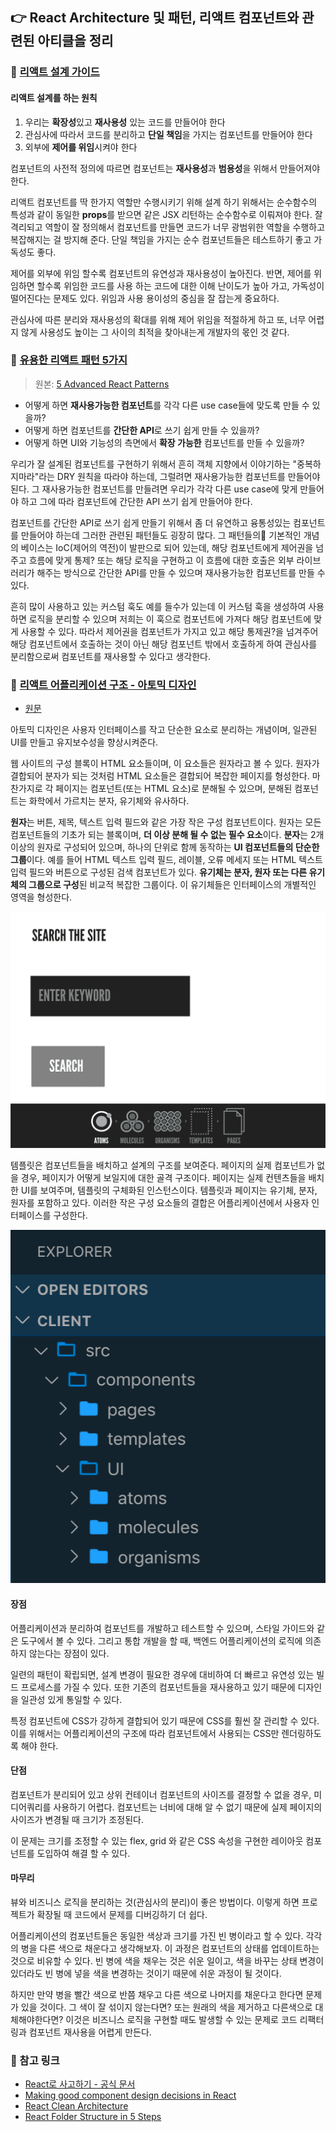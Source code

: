 ## 👉 React Architecture 및 패턴, 리액트 컴포넌트와 관련된 아티클을 정리

### 🎈 [리액트 설계 가이드](https://www.stevy.dev/react-design-guide)
#### 리액트 설계를 하는 원칙
1. 우리는 **확장성**있고 **재사용성** 있는 코드를 만들어야 한다
2. 관심사에 따라서 코드를 분리하고 **단일 책임**을 가지는 컴포넌트를 만들어야 한다
3. 외부에 **제어를 위임**시켜야 한다

컴포넌트의 사전적 정의에 따르면 컴포넌트는 **재사용성**과 **범용성**을 위해서 만들어져야 한다.   

리액트 컴포넌트를 딱 한가지 역할만 수행시키기 위해 설계 하기 위해서는 순수함수의 특성과 같이 동일한 **props**를 받으면 같은 JSX 리턴하는 순수함수로 이뤄져야 한다. 잘 격리되고 역할이 잘 정의해서 컴포넌트를 만들면 코드가 너무 광범위한 역할을 수행하고 복잡해지는 걸 방지해 준다. 단일 책임을 가지는 순수 컴포넌트들은 테스트하기 좋고 가독성도 좋다.   

제어를 외부에 위임 할수록 컴포넌트의 유연성과 재사용성이 높아진다. 반면, 제어를 위임하면 할수록 위임한 코드를 사용 하는 코드에 대한 이해 난이도가 높아 가고, 가독성이 떨어진다는 문제도 있다. 위임과 사용 용이성의 중심을 잘 잡는게 중요하다.   

관심사에 따른 분리와 재사용성의 확대를 위해 제어 위임을 적절하게 하고 또, 너무 어렵지 않게 사용성도 높이는 그 사이의 최적을 찾아내는게 개발자의 몫인 것 같다.

### 🎈 [유용한 리액트 패턴 5가지](https://velog.io/@dnr6054/%EC%9C%A0%EC%9A%A9%ED%95%9C-%EB%A6%AC%EC%95%A1%ED%8A%B8-%ED%8C%A8%ED%84%B4-5%EA%B0%80%EC%A7%80)

> 원본: [5 Advanced React Patterns](https://javascript.plainenglish.io/5-advanced-react-patterns-a6b7624267a6)

- 어떻게 하면 **재사용가능한 컴포넌트**를 각각 다른 use case들에 맞도록 만들 수 있을까?
- 어떻게 하면 컴포넌트를 **간단한 API**로 쓰기 쉽게 만들 수 있을까?
- 어떻게 하면 UI와 기능성의 측면에서 **확장 가능한** 컴포넌트를 만들 수 있을까?

우리가 잘 설계된 컴포넌트를 구현하기 위해서 흔히 객체 지향에서 이야기하는 "중복하지마라"라는 DRY 원칙을 따라야 하는데, 그럴려면 재사용가능한 컴포넌트를 만들어야 된다. 그 재사용가능한 컴포넌트를 만들려면 우리가 각각 다른 use case에 맞게 만들어야 하고 그에 따라 컴포넌트에 간단한 API 쓰기 쉽게 만들어야 한다.   

컴포넌트를 간단한 API로 쓰기 쉽게 만들기 위해서 좀 더 유연하고 융통성있는 컴포넌트를 만들어야 하는데 그러한 관련된 패턴들도 굉장히 많다. 그 패턴들의 기본적인 개념의 베이스는 IoC(제어의 역전)이 발판으로 되어 있는데, 해당 컴포넌트에게 제어권을 넘주고 흐름에 맞게 통제? 또는 해당 로직을 구현하고 이 흐름에 대한 호출은 외부 라이브러리가 해주는 방식으로 간단한 API를 만들 수 있으며 재사용가능한 컴포넌트를 만들 수 있다.   

흔히 많이 사용하고 있는 커스텀 훅도 예를 들수가 있는데 이 커스텀 훅을 생성하여 사용하면 로직을 분리할 수 있으며 저희는 이 훅으로 컴포넌트에 가져다 해당 컴포넌트에 맞게 사용할 수 있다. 따라서 제어권을 컴포넌트가 가지고 있고 해당 통제권?을 넘겨주어 해당 컴포넌트에서 호출하는 것이 아닌 해당 컴포넌트 밖에서 호출하게 하여 관심사를 분리함으로써 컴포넌트를 재사용할 수 있다고 생각한다.

### 🎈 [리액트 어플리케이션 구조 - 아토믹 디자인](https://ui.toast.com/weekly-pick/ko_20200213)
- [원문](https://andela.com/insights/structuring-your-react-application-atomic-design-principles/)

아토믹 디자인은 사용자 인터페이스를 작고 단순한 요소로 분리하는 개념이며, 일관된 UI를 만들고 유지보수성을 향상시켜준다.   

웹 사이트의 구성 블록이 HTML 요소들이며, 이 요소들은 원자라고 볼 수 있다. 원자가 결합되어 분자가 되는 것처럼 HTML 요소들은 결합되어 복잡한 페이지를 형성한다. 마찬가지로 각 페이지는 컴포넌트(또는 HTML 요소)로 분해될 수 있으며, 분해된 컴포넌트는 화학에서 가르치는 분자, 유기체와 유사하다.   

**원자**는 버튼, 제목, 텍스트 입력 필드와 같은 가장 작은 구성 컴포넌트이다. 원자는 모든 컴포넌트들의 기초가 되는 블록이며, **더 이상 분해 될 수 없는 필수 요소**이다. **분자**는 2개 이상의 원자로 구성되어 있으며, 하나의 단위로 함께 동작하는 **UI 컴포넌트들의 단순한 그룹**이다. 예를 들어 HTML 텍스트 입력 필드, 레이블, 오류 메세지 또는 HTML 텍스트 입력 필드와 버튼으로 구성된 검색 컴포넌트가 있다. **유기체는 분자, 원자 또는 다른 유기체의 그룹으로 구성**된 비교적 복잡한 그룹이다. 이 유기체들은 인터페이스의 개별적인 영역을 형성한다.   

<p align="center">
  <img src="../seungmin/images/1.gif" />
</p>

템플릿은 컴포넌트들을 배치하고 설계의 구조를 보여준다. 페이지의 실제 컴포넌트가 없을 경우, 페이지가 어떻게 보일지에 대한 골격 구조이다. 페이지는 실제 컨텐츠들을 배치한 UI를 보여주며, 템플릿의 구체화된 인스턴스이다. 템플릿과 페이지는 유기체, 분자, 원자를 포함하고 있다. 이러한 작은 구성 요소들의 결합은 어플리케이션에서 사용자 인터페이스를 구성한다.   

<p align="center">
  <img src="../seungmin/images/2.png" />
</p>

#### 장점
어플리케이션과 분리하여 컴포넌트를 개발하고 테스트할 수 있으며, 스타일 가이드와 같은 도구에서 볼 수 있다. 그리고 통합 개발을 할 때, 백엔드 어플리케이션의 로직에 의존하지 않는다는 장점이 있다.   

일련의 패턴이 확립되면, 설계 변경이 필요한 경우에 대비하여 더 빠르고 유연성 있는 빌드 프로세스를 가질 수 있다. 또한 기존의 컴포넌트들을 재사용하고 있기 때문에 디자인을 일관성 있게 통일할 수 있다.   

특정 컴포넌트에 CSS가 강하게 결합되어 있기 때문에 CSS를 훨씬 잘 관리할 수 있다. 이를 위해서는 어플리케이션의 구조에 따라 컴포넌트에서 사용되는 CSS만 렌더링하도록 해야 한다.   

#### 단점
컴포넌트가 분리되어 있고 상위 컨테이너 컴포넌트의 사이즈를 결정할 수 없을 경우, 미디어쿼리를 사용하기 어렵다. 컴포넌트는 너비에 대해 알 수 없기 때문에 실제 페이지의 사이즈가 변경될 때 크기가 조정된다.   

이 문제는 크기를 조정할 수 있는 flex, grid 와 같은 CSS 속성을 구현한 레이아웃 컴포넌트를 도입하여 해결 할 수 있다.   

#### 마무리
뷰와 비즈니스 로직을 분리하는 것(관심사의 분리)이 좋은 방법이다. 이렇게 하면 프로젝트가 확장될 때 코드에서 문제를 디버깅하기 더 쉽다.   

어플리케이션의 컴포넌트들은 동일한 색상과 크기를 가진 빈 병이라고 할 수 있다. 각각의 병을 다른 색으로 채운다고 생각해보자. 이 과정은 컴포넌트의 상태를 업데이트하는 것으로 비유할 수 있다. 빈 병에 색을 채우는 것은 쉬운 일이고, 색을 바꾸는 상태 변경이 있더라도 빈 병에 넣을 색을 변경하는 것이기 때문에 쉬운 과정이 될 것이다.   

하지만 만약 병을 빨간 색으로 반쯤 채우고 다른 색으로 나머지를 채운다고 한다면 문제가 있을 것이다. 그 색이 잘 섞이지 않는다면? 또는 원래의 색을 제거하고 다른색으로 대체해야한다면? 이것은 비즈니스 로직을 구현할 때도 발생할 수 있는 문제로 코드 리팩터링과 컴포넌트 재사용을 어렵게 만든다.   

### 📌 참고 링크

- [React로 사고하기 - 공식 문서](https://ko.reactjs.org/docs/thinking-in-react.html)
- [Making good component design decisions in React](https://marvelapp.com/blog/making-good-component-design-decisions-in-react/)
- [React Clean Architecture](https://dev.to/kpiteng/react-clean-architecture-114f?utm_source=dormosheio&utm_campaign=dormosheio&fbclid=IwAR3E77zXUJT0TuDbOiNb6KvcYStKA3dWsNm--5S0_fN5TydqbCGOt48tVLk)
- [React Folder Structure in 5 Steps](https://smoh.tistory.com/385)

